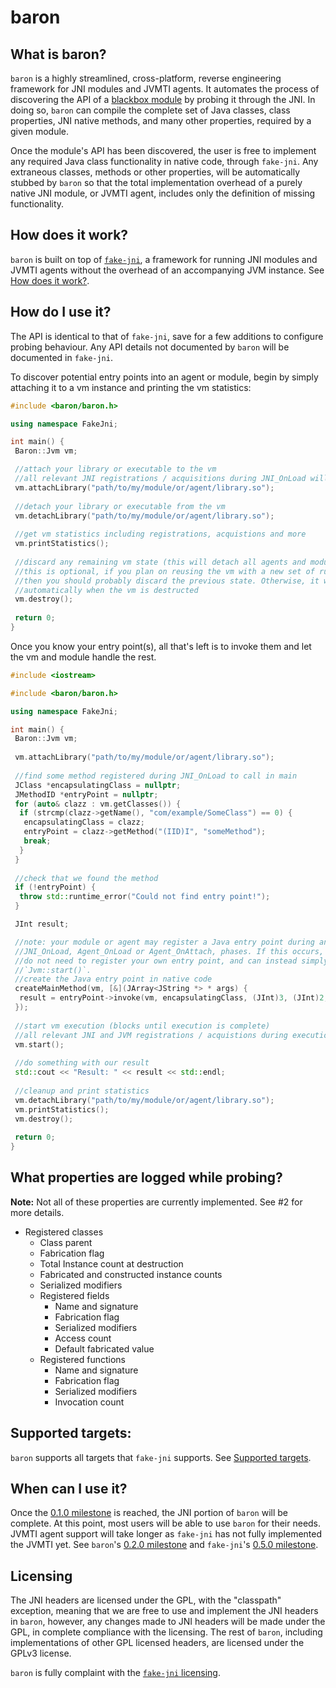 # baron

## What is baron?
`baron` is a highly streamlined, cross-platform, reverse engineering framework for JNI modules and JVMTI agents. It 
automates the process of discovering the API of a [blackbox module](https://en.wikipedia.org/wiki/Black_box) by probing 
it through the JNI. In doing so, `baron` can compile the complete set of Java classes, class properties, JNI native 
methods, and many other properties, required by a given module. 

Once the module's API has been discovered, the user is free to implement any required Java class functionality in 
native code, through `fake-jni`. Any extraneous classes, methods or other properties, will be automatically stubbed by
`baron` so that the total implementation overhead of a purely native JNI module, or JVMTI agent, includes only the
definition of missing functionality. 

## How does it work?
`baron` is built on top of [`fake-jni`](https://github.com/dukeify/fake-jni), a framework for running JNI modules and 
JVMTI agents without the overhead of an accompanying JVM instance. See 
[How does it work?](https://github.com/dukeify/fake-jni#how-does-it-work?).

## How do I use it?
The API is identical to that of `fake-jni`, save for a few additions to configure probing behaviour. Any API details not
documented by `baron` will be documented in `fake-jni`.

To discover potential entry points into an agent or module, begin by simply attaching it to a vm instance and printing
the vm statistics:
```cpp
#include <baron/baron.h>

using namespace FakeJni;

int main() {
 Baron::Jvm vm;

 //attach your library or executable to the vm
 //all relevant JNI registrations / acquisitions during JNI_OnLoad will be logged 
 vm.attachLibrary("path/to/my/module/or/agent/library.so");
 
 //detach your library or executable from the vm
 vm.detachLibrary("path/to/my/module/or/agent/library.so");
 
 //get vm statistics including registrations, acquistions and more 
 vm.printStatistics();
 
 //discard any remaining vm state (this will detach all agents and modules as well)
 //this is optional, if you plan on reusing the vm with a new set of runtime properties,
 //then you should probably discard the previous state. Otherwise, it will be done 
 //automatically when the vm is destructed
 vm.destroy();
 
 return 0;
}
``` 

Once you know your entry point(s), all that's left is to invoke them and let the vm and module handle the rest.

```cpp
#include <iostream>

#include <baron/baron.h>

using namespace FakeJni;

int main() {
 Baron::Jvm vm;
 
 vm.attachLibrary("path/to/my/module/or/agent/library.so");
 
 //find some method registered during JNI_OnLoad to call in main
 JClass *encapsulatingClass = nullptr;
 JMethodID *entryPoint = nullptr;
 for (auto& clazz : vm.getClasses()) {
  if (strcmp(clazz->getName(), "com/example/SomeClass") == 0) {
   encapsulatingClass = clazz;
   entryPoint = clazz->getMethod("(IID)I", "someMethod");
   break;
  }
 }
 
 //check that we found the method
 if (!entryPoint) {
  throw std::runtime_error("Could not find entry point!");
 }

 JInt result;

 //note: your module or agent may register a Java entry point during any of the 
 //JNI_OnLoad, Agent_OnLoad or Agent_OnAttach, phases. If this occurs, then you
 //do not need to register your own entry point, and can instead simply invoke
 //`Jvm::start()`.
 //create the Java entry point in native code
 createMainMethod(vm, [&](JArray<JString *> * args) {
  result = entryPoint->invoke(vm, encapsulatingClass, (JInt)3, (JInt)2, (JDouble)3.14);
 });
 
 //start vm execution (blocks until execution is complete)
 //all relevant JNI and JVM registrations / acquistions during execution will be logged 
 vm.start();
 
 //do something with our result
 std::cout << "Result: " << result << std::endl;
 
 //cleanup and print statistics
 vm.detachLibrary("path/to/my/module/or/agent/library.so");
 vm.printStatistics();
 vm.destroy();
 
 return 0;
}
```

## What properties are logged while probing?
**Note:** Not all of these properties are currently implemented. See #2 for more details.

- Registered classes
  - Class parent
  - Fabrication flag
  - Total Instance count at destruction
  - Fabricated and constructed instance counts
  - Serialized modifiers
  - Registered fields
    - Name and signature
    - Fabrication flag
    - Serialized modifiers
    - Access count
    - Default fabricated value
  - Registered functions
    - Name and signature
    - Fabrication flag
    - Serialized modifiers
    - Invocation count

## Supported targets:
`baron` supports all targets that `fake-jni` supports. See 
[Supported targets](https://github.com/dukeify/fake-jni#supported-targets). 

## When can I use it?
Once the [0.1.0 milestone](https://github.com/dukeify/baron/milestone/1) is reached, the JNI portion of `baron` will be 
complete. At this point, most users will be able to use `baron` for their needs. JVMTI agent support will take longer as
`fake-jni` has not fully implemented the JVMTI yet. See `baron`'s 
[0.2.0 milestone](https://github.com/dukeify/baron/milestone/2) and `fake-jni`'s
[0.5.0 milestone](https://github.com/dukeify/fake-jni/milestone/3).

## Licensing
The JNI headers are licensed under the GPL, with the "classpath" exception, meaning that we are free to use and 
implement the JNI headers in `baron`, however, any changes made to JNI headers will be made under the GPL, in complete 
compliance with the licensing. The rest of `baron`, including implementations of other GPL licensed headers, are 
licensed under the GPLv3 license.

`baron` is fully complaint with the [`fake-jni` licensing](https://github.com/dukeify/fake-jni#licensing).